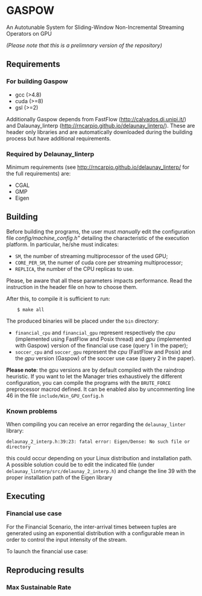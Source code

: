 # GASPOW
An Autotunable System for Sliding-Window Non-Incremental Streaming Operators on GPU

*(Please note that this is a prelimnary version of the repository)*
## Requirements



### For building Gaspow

* gcc (>4.8)
* cuda (>=8)
* gsl (>=2)

Additionally Gaspow depends from FastFlow (http://calvados.di.unipi.it/)  and Dalaunay_linterp (http://rncarpio.github.io/delaunay_linterp/). These are header only libraries and are automatically downloaded during the building process but have additional requirements.

### Required by Delaunay_linterp
Minimum requirements (see http://rncarpio.github.io/delaunay_linterp/ for the full requirements) are:

* CGAL
* GMP
* Eigen


## Building

Before building the programs, the user must *manually* edit the configuration file  *config/machine_config.h"* detailing the characteristic of the execution platform.
In particular, he/she must indicates:

* `SM`, the  number of streaming multiprocessor of the used GPU;
*  `CORE_PER_SM`, the numer of cuda core per streaming multiprocessor;
*  `REPLICA`, the number of the CPU replicas to use.

Please, be aware that all these parameters impacts performance. Read the instruction in the header file on how to choose them.


After this, to compile it is sufficient to run:

```
    $ make all
```

The produced binaries will be placed under the `bin` directory:

* `financial_cpu` and `financial_gpu` represent respectively the *cpu* (implemented using FastFlow and Posix thread) and *gpu* (implemented with Gaspow) version of the financial use case (query 1 in the paper);
* `soccer_cpu` and `soccer_gpu` represent the *cpu* (FastFlow and Posix) and the *gpu* version (Gaspow) of the soccer use case (query 2 in the paper).


**Please note**: the gpu versions are by default compiled with the raindrop heuristic. If you want to let the Manager tries exhaustively the different configuration, you can compile the programs with the `BRUTE_FORCE` preprocessor macrod defined. It can be enabled also by uncommenting 
line 46 in the file `include/Win_GPU_Config.h`

### Known problems
When compiling you can receive an error regarding the `delaunay_linter` library:

```
delaunay_2_interp.h:39:23: fatal error: Eigen/Dense: No such file or directory
```

this could occur depending on your Linux distribution and installation path. A possible solution could be to edit the indicated file (under ` delaunay_linterp/src/delaunay_2_interp.h`) and change the line 39 with the proper installation path of the Eigen library

## Executing

### Financial use case

For the Financial Scenario, the inter-arrival times between tuples are generated using
an exponential distribution with a configurable mean in order to control the input intensity of the stream.

To launch the financial use case:





## Reproducing results

### Max Sustainable Rate 



